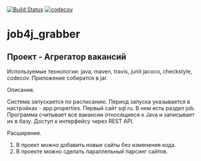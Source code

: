 [![Build Status](https://travis-ci.com/kamikhaylov/job4j_grabber.svg?branch=main)](https://travis-ci.com/kamikhaylov/job4j_grabber)
[![codecov](https://codecov.io/gh/kamikhaylov/job4j_grabber/branch/main/graph/badge.svg?token=415ADKU381)](https://codecov.io/gh/kamikhaylov/job4j_grabber)


# job4j_grabber
## Проект - Агрегатор вакансий

Используемые технологии: java, maven, travis, junit jacoco, checkstyle, codecov.
Приложение собиратся в jar.

Описание.

Система запускается по расписанию. Период запуска указывается в настройках - app.properties.
Первый сайт sql.ru. В нем есть раздел job. Программа считывает все вакансии относящиеся к Java и записывает их в базу.
Доступ к интерфейсу через REST API.

Расширение.

1. В проект можно добавить новые сайты без изменения кода.
2. В проекте можно сделать параллельный парсинг сайтов.


